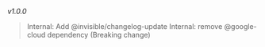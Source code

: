 *v1.0.0*
> Internal: Add @invisible/changelog-update
> Internal: remove @google-cloud dependency (Breaking change)
